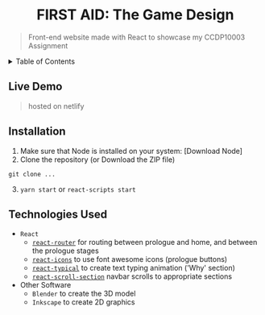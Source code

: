 <h1 align="center"> FIRST AID: The Game Design </h1>

> Front-end website made with React to showcase my CCDP10003 Assignment

<details>
<summary>Table of Contents</summary>

- [Live Demo](#live-demo)
- [Installation](#installation)
- [Technologies Used](#technologies-used)

</details>

## Live Demo
> hosted on netlify

## Installation
1. Make sure that Node is installed on your system: [Download Node]
2. Clone the repository (or Download the ZIP file)
  ```
  git clone ...
  ```
3. `yarn start` or `react-scripts start`

## Technologies Used

- `React`
  - [`react-router`](https://reactrouter.com/web/guides/quick-start) for routing between prologue and home, and between the prologue stages
  - [`react-icons`](https://react-icons.github.io/react-icons) to use font awesome icons (prologue buttons)
  - [`react-typical`](https://github.com/catalinmiron/react-typical) to create text typing animation ('Why' section)
  - [`react-scroll-section`](https://www.npmjs.com/package/react-scroll-section) navbar scrolls to appropriate sections
- Other Software
  - `Blender` to create the 3D model
  - `Inkscape` to create 2D graphics

